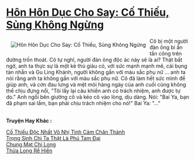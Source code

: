 <a href="https://truyentiki.com/hon-hon-duc-cho-say-co-thieu-sung-khong-ngung.31959/" title="Hôn Hôn Dục Cho Say: Cố Thiếu, Sủng Không Ngừng"><h1>Hôn Hôn Dục Cho Say: Cố Thiếu, Sủng Không Ngừng</h1></a><div style="display:table"><img align="right" style="float: left; padding: 10px;" src="https://truyentiki.com/a/img/str/src/31959.jpg" alt="Hôn Hôn Dục Cho Say: Cố Thiếu, Sủng Không Ngừng">Cô bị một người đàn ông bí ẩn tấn công trên đường trốn thoát. Cô tự nghĩ, người đàn ông độc ác này sẽ là ai? Thật bất ngờ, anh ta thực sự là một kẻ thù giàu có, với sức mạnh mạnh mẽ, cái bụng tàn nhẫn và Gu Ling Khánh, người không gần với màu sắc phụ nữ ... anh ta nói rằng anh ta không gần với màu sắc phụ nữ. Cô đã làm hết sức mình để giúp anh, và cơn đau lưng và mệt mỏi hàng ngày của anh cuối cùng không thể chịu đựng nổi, "Tôi lấy lại câu khiến anh có trách nhiệm, anh được tự do." Anh ngồi bên giường cô và kéo cô vào lòng, dịu dàng. Nói: "Bai Ya, bạn đã phạm sai lầm, bạn phải chịu trách nhiệm cho nó!" Bai Ya: "..."</div><p><br><b>Truyện Hay Khác :</b></p><a href="https://truyentiki.com/co-thieu-doc-nhat-vo-nhi-tinh-cam-chan-thanh.31958/" alt="Cố Thiếu Độc Nhất Vô Nhị Tình Cảm Chân Thành">Cố Thiếu Độc Nhất Vô Nhị Tình Cảm Chân Thành</a><br/><a href="https://truyentiki.wordpress.com/2020/06/08/trong-sinh-chi-ta-that-la-phu-tam-dai/" alt="Trọng Sinh Chi Ta Thật Là Phú Tam Đại">Trọng Sinh Chi Ta Thật Là Phú Tam Đại</a><br/><a href="https://github.com/nownovels/topcv/tree/master/truyenhay/31785/README.md" alt="Chung Mạt Chi Long">Chung Mạt Chi Long</a><br/><a href="https://github.com/nownovels/top500/tree/master/truyenhay/33929/" alt="Thừa Long Rể Hiền">Thừa Long Rể Hiền</a><br/>